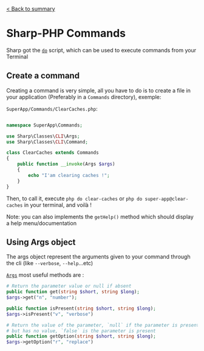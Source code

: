 [< Back to summary](./101_sharp.md)

# Sharp-PHP Commands

Sharp got the [`do`](../../do) script, which can be used to execute
commands from your Terminal

## Create a command

Creating a command is very simple, all you have to do is to create a file
in your application (Preferably in a `Commands` directory), exemple:

`SuperApp/Commands/ClearCaches.php`:
```php

namespace SuperApp\Commands;

use Sharp\Classes\CLI\Args;
use Sharp\Classes\CLI\Command;

class ClearCaches extends Commands
{
    public function __invoke(Args $args)
    {
        echo "I'am clearing caches !";
    }
}
```

Then, to call it, execute `php do clear-caches` or `php do super-app@clear-caches` in your terminal, and voilà !

Note: you can also implements the `getHelp()` method which should display a help menu/documentation

## Using Args object

The args object represent the arguments given to your command through the cli (like `--verbose`, `--help`...etc)

[`Args`](../Classes/CLI/Args.php) most useful methods are :

```php
# Return the parameter value or null if absent
public function get(string $short, string $long);
$args->get("n", "number");

public function isPresent(string $short, string $long);
$args->isPresent("v", "verbose")

# Return the value of the parameter, `null` if the parameter is present
# but has no value, `false` is the parameter is present
public function getOption(string $short, string $long);
$args->getOption("r", "replace")
```